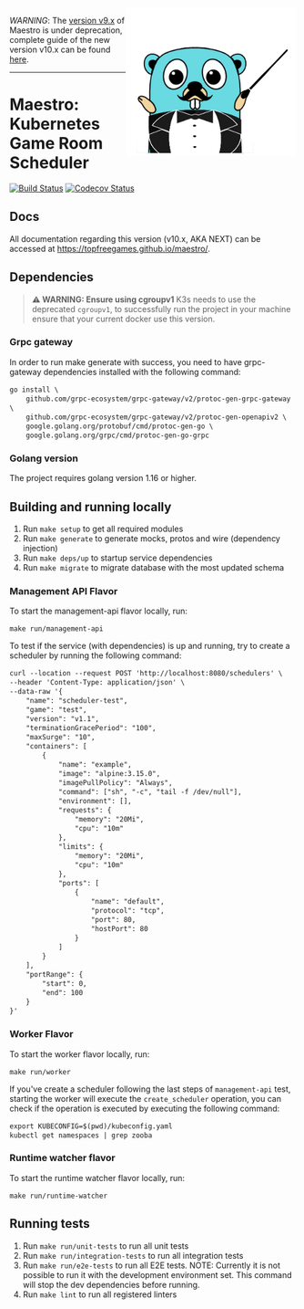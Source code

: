<img align="right" width="300" height="260" src="docs/images/gopher-maestro.png">


*WARNING*: The [version v9.x](https://github.com/topfreegames/maestro/tree/v9) of Maestro is under deprecation, complete guide of the new version v10.x can be found [here](https://github.com/topfreegames/maestro/issues/283).

---
Maestro: Kubernetes Game Room Scheduler 
=======================================

[![Build Status](https://github.com/topfreegames/maestro/actions/workflows/test.yaml/badge.svg?branch=next)](https://github.com/topfreegames/maestro/actions/workflows/test.yaml)
[![Codecov Status](https://codecov.io/gh/topfreegames/maestro/branch/next/graph/badge.svg?token=KCN2SZDRJF)](https://codecov.io/gh/topfreegames/maestro)

## Docs
All documentation regarding this version (v10.x, AKA NEXT) can be accessed at https://topfreegames.github.io/maestro/.

## Dependencies

> **⚠ WARNING: Ensure using cgroupv1**
> K3s needs to use the deprecated `cgroupv1`, to successfully run the project in your machine ensure that your current docker use this version.

### Grpc gateway
In order to run make generate with success, you need to have grpc-gateway dependencies installed with the following command:
```shell
go install \
    github.com/grpc-ecosystem/grpc-gateway/v2/protoc-gen-grpc-gateway \
    github.com/grpc-ecosystem/grpc-gateway/v2/protoc-gen-openapiv2 \
    google.golang.org/protobuf/cmd/protoc-gen-go \
    google.golang.org/grpc/cmd/protoc-gen-go-grpc
```

### Golang version
The project requires golang version 1.16 or higher.

## Building and running locally
1. Run `make setup` to get all required modules
2. Run `make generate` to generate mocks, protos and wire (dependency injection)
3. Run `make deps/up` to startup service dependencies
4. Run `make migrate` to migrate database with the most updated schema

### Management API Flavor
To start the management-api flavor locally, run:
```
make run/management-api
```

To test if the service (with dependencies) is up and running, try to create a scheduler by running the following command:
```
curl --location --request POST 'http://localhost:8080/schedulers' \
--header 'Content-Type: application/json' \
--data-raw '{
    "name": "scheduler-test",
    "game": "test",
    "version": "v1.1",
    "terminationGracePeriod": "100",
    "maxSurge": "10",
    "containers": [
        {
            "name": "example",
            "image": "alpine:3.15.0",
            "imagePullPolicy": "Always",
            "command": ["sh", "-c", "tail -f /dev/null"],
            "environment": [],
            "requests": {
                "memory": "20Mi",
                "cpu": "10m"
            },
            "limits": {
                "memory": "20Mi",
                "cpu": "10m"
            },
            "ports": [
                {
                    "name": "default",
                    "protocol": "tcp",
                    "port": 80,
                    "hostPort": 80
                }
            ]
        }
    ],
    "portRange": {
        "start": 0,
        "end": 100
    }
}'
```

### Worker Flavor
To start the worker flavor locally, run:
```
make run/worker
```

If you've create a scheduler following the last steps of `management-api` test, starting the worker will execute the `create_scheduler` operation, you can check if the operation is executed by executing the following command:
```
export KUBECONFIG=$(pwd)/kubeconfig.yaml
kubectl get namespaces | grep zooba
```

### Runtime watcher flavor
To start the runtime watcher flavor locally, run:
```
make run/runtime-watcher
```

## Running tests

1. Run `make run/unit-tests` to run all unit tests
2. Run `make run/integration-tests` to run all integration tests
3. Run `make run/e2e-tests` to run all E2E tests. NOTE: Currently it is not
   possible to run it with the development environment set. This command will
   stop the dev dependencies before running.
4. Run `make lint` to run all registered linters
